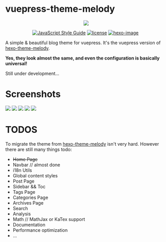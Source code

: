# vuepress-theme-melody

<p align="center">
  <img src="https://raw.githubusercontent.com/Molunerfinn/hexo-theme-melody-doc/master/docs/imgs/logo.png">
</p>

<p align="center">
  <a href="https://standardjs.com"><img alt="JavaScript Style Guide" src="https://img.shields.io/badge/code_style-standard-brightgreen.svg?style=flat-square"></a>
  <a href=""><img alt="license" src="https://img.shields.io/github/license/mashape/apistatus.svg?style=flat-square"></a>
  <a href="https://github.com/vuejs/vuepress"><img alt="hexo-image" src="https://img.shields.io/badge/vuepress-%3E%3D1.3-blue.svg?style=flat-square"></a>
  <!-- <a href="https://github.com/Molunerfinn/vuepress-theme-melody/releases/latest">
    <img src="https://img.shields.io/github/release/Molunerfinn/vuepress-theme-melody.svg?style=flat-square" alt="">
  </a> -->
  <a href="https://github.com/PicGo/bump-version">
    <img src="https://img.shields.io/badge/picgo-convention-blue.svg?style=flat-square" alt="">
  </a>
</p>

A simple &amp; beautiful blog theme for vuepress. It's the vuepress version of [hexo-theme-melody](https://github.com/Molunerfinn/hexo-theme-melody). 

**Yes, they look almost the same, and even the configuration is basically universal!**

Still under development...

# Screenshots

![](https://raw.githubusercontent.com/Molunerfinn/hexo-theme-melody-doc/master/docs/imgs/index-page.png)
![](https://raw.githubusercontent.com/Molunerfinn/hexo-theme-melody-doc/master/docs/imgs/archives.png)
![](https://raw.githubusercontent.com/Molunerfinn/hexo-theme-melody-doc/master/docs/imgs/post.png)
![](https://raw.githubusercontent.com/Molunerfinn/hexo-theme-melody-doc/master/docs/imgs/post-2.png)
![](https://raw.githubusercontent.com/Molunerfinn/hexo-theme-melody-doc/master/docs/imgs/mobile.png)

# TODOS

To migrate the theme from [hexo-theme-melody](https://github.com/Molunerfinn/hexo-theme-melody) isn't very hard. However there are still many things todo:

- ~~Home Page~~
- Navbar // almost done
- i18n Utils
- Global content styles
- Post Page
- Sidebar && Toc
- Tags Page
- Categories Page
- Archives Page
- Search
- Analysis
- Math // MathJax or KaTex support
- Documentation
- Performance optimization
- ...